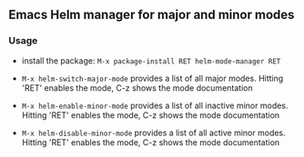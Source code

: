 
## Emacs Helm manager for major and minor modes 

### Usage

- install the package: ``` M-x package-install RET helm-mode-manager RET ```

- ```M-x helm-switch-major-mode``` provides a list of all major modes. Hitting 'RET' enables the mode, C-z shows the mode documentation

- ```M-x helm-enable-minor-mode``` provides a list of all inactive minor modes. Hitting 'RET' enables the mode, C-z shows the mode documentation

- ```M-x helm-disable-minor-mode``` provides a list of all active minor modes. Hitting 'RET' enables the mode, C-z shows the mode documentation
